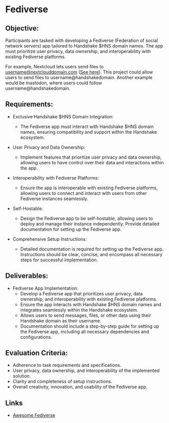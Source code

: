 # Fediverse

## Objective:

Participants are tasked with developing a Fediverse (Federation of social network servers) app tailored to Handshake $HNS domain names. The app must prioritize user privacy, data ownership, and interoperability with existing Fediverse platforms.

For example, Nextcloud lets users send files to username@nextclouddomain.com ([See here](https://docs.nextcloud.com/server/latest/user_manual/en/files/sharing.html#creating-a-new-federation-share)). This project could allow users to send files to username@handshakedomain.
Another example would be mastodon, where users could follow username@handshakedomain.


## Requirements:

- Exclusive Handshake $HNS Domain Integration:
  - The Fediverse app must interact with Handshake $HNS domain names, ensuring compatibility and support within the Handshake ecosystem.

- User Privacy and Data Ownership:
  - Implement features that prioritize user privacy and data ownership, allowing users to have control over their data and interactions within the app.

- Interoperability with Fediverse Platforms:
  - Ensure the app is interoperable with existing Fediverse platforms, allowing users to connect and interact with users from other Fediverse instances seamlessly.

- Self-Hostable:
  - Design the Fediverse app to be self-hostable, allowing users to deploy and manage their instance independently. Provide detailed documentation for setting up the Fediverse app.

- Comprehensive Setup Instructions:
  - Detailed documentation is required for setting up the Fediverse app. Instructions should be clear, concise, and encompass all necessary steps for successful implementation.

## Deliverables:

- Fediverse App Implementation:
  - Develop a Fediverse app that prioritizes user privacy, data ownership, and interoperability with existing Fediverse platforms.
  - Ensure the app interacts with Handshake $HNS domain names and integrates seamlessly within the Handshake ecosystem.
  - Allows users to send messages, files, or other data using their Handshake domain as their username.
  - Documentation should include a step-by-step guide for setting up the Fediverse app, including all necessary dependencies and configurations.

## Evaluation Criteria:

- Adherence to task requirements and specifications.
- User privacy, data ownership, and interoperability of the implemented solution.
- Clarity and completeness of setup instructions.
- Overall creativity, innovation, and usability of the Fediverse app.


## Links
- [Awesome Fediverse](https://github.com/emilebosch/awesome-fediverse)
